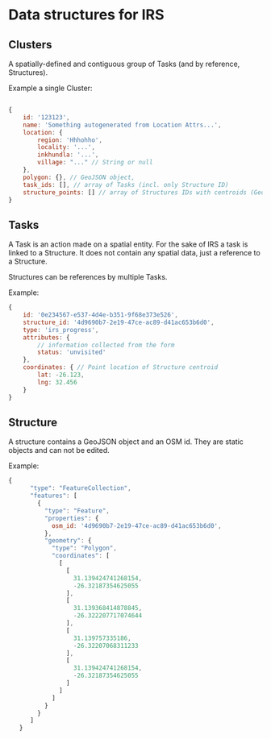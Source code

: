 # Data structures for IRS

## Clusters

A spatially-defined and contiguous group of Tasks (and by reference, Structures).

Example a single Cluster: 

```js

{
    id: '123123',
    name: 'Something autogenerated from Location Attrs...',
    location: {
        region: 'Hhhohho',
        locality: '...',
        inkhundla: '...',
        village: "..." // String or null
    },
    polygon: {}, // GeoJSON object,
    task_ids: [], // array of Tasks (incl. only Structure ID)
    structure_points: [] // array of Structures IDs with centroids (GeoJSON FC?)
}

```


## Tasks

A Task is an action made on a spatial entity. For the sake of IRS a task is linked to a Structure. It does not contain any spatial data, just a reference to a Structure. 

Structures can be references by multiple Tasks.

Example:

```js
{
    id: '0e234567-e537-4d4e-b351-9f68e373e526',
    structure_id: '4d9690b7-2e19-47ce-ac89-d41ac653b6d0',
    type: 'irs_progress',    
    attributes: {
        // information collected from the form
        status: 'unvisited'
    },
    coordinates: { // Point location of Structure centroid
        lat: -26.123,
        lng: 32.456
    }
}
```

## Structure

A structure contains a GeoJSON object and an OSM id. They are static objects and can not be edited. 

Example:

```js
{
      "type": "FeatureCollection",
      "features": [
        {
          "type": "Feature",
          "properties": {
            osm_id: '4d9690b7-2e19-47ce-ac89-d41ac653b6d0',
          },
          "geometry": {
            "type": "Polygon",
            "coordinates": [
              [
                [
                  31.139424741268154,
                  -26.32187354625055
                ],
                [
                  31.139368414878845,
                  -26.322207717074644
                ],
                [
                  31.139757335186,
                  -26.32207068311233
                ],
                [
                  31.139424741268154,
                  -26.32187354625055
                ]
              ]
            ]
          }
        }
      ]
   }
```

